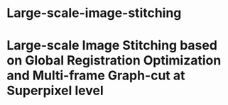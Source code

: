 # Large-scale-image-stitching

# Large-scale Image Stitching based on Global Registration Optimization and Multi-frame Graph-cut at Superpixel level
